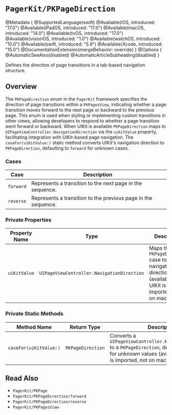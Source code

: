 # ``PagerKit/PKPageDirection``

@Metadata {
    @SupportedLanguage(swift)
    @Available(iOS, introduced: "17.0")
    @Available(iPadOS, introduced: "17.0")
    @Available(macOS, introduced: "14.0")
    @Available(tvOS, introduced: "17.0")
    @Available(visionOS, introduced: "1.0")
    @Available(watchOS, introduced: "10.0")
    @Available(swift, introduced: "5.9")
    @Available(Xcode, introduced: "15.0")
    @DocumentationExtension(mergeBehavior: override)
}
@Options {
    @AutomaticSeeAlso(disabled)
    @AutomaticArticleSubheading(disabled)
}

Defines the direction of page transitions in a tab-based navigation structure.

## Overview

The `PKPageDirection` enum in the `PagerKit` framework specifies the direction of page transitions within a ``PKPagesView``, indicating whether a page transition moves forward to the next page or backward to the previous page. This enum is used when styling or implementing custom transitions in other views, allowing developers to respond to whether a page transition went forward or backward. When UIKit is available `PKPageDirection` maps to `UIPageViewController.NavigationDirection` via the `uiKitValue` property, facilitating integration with UIKit-based page navigation. The `caseFor(uiKitValue:)` static method converts UIKit's navigation direction to `PKPageDirection`, defaulting to `forward` for unknown cases.

### Cases
| Case | Description |
|------|-------------|
| ``forward`` | Represents a transition to the next page in the sequence. |
| ``reverse`` | Represents a transition to the previous page in the sequence. |

### Private Properties
| Property Name | Type | Description |
|---------------|------|-------------|
| `uiKitValue` | `UIPageViewController.NavigationDirection` | Maps the `PKPageDirection` case to a UIKit navigation direction (available when UIKit is imported, not on macOS). |

### Private Static Methods
| Method Name | Return Type | Description |
|-------------|-------------|-------------|
| `caseFor(uiKitValue:)` | `PKPageDirection` | Converts a `UIPageViewController.NavigationDirection` to a `PKPageDirection`, defaulting to `forward` for unknown values (available when UIKit is imported, not on macOS). |

## Read Also
- ``PagerKit/PKPage``
- ``PagerKit/PKPageDirection/forward``
- ``PagerKit/PKPageDirection/reverse``
- ``PagerKit/PKPagesView``
